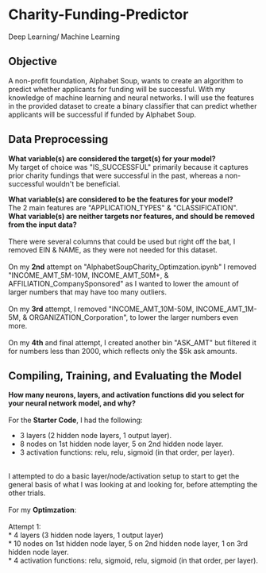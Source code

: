 # Charity-Funding-Predictor
Deep Learning/ Machine Learning

## Objective
A non-profit foundation, Alphabet Soup, wants to create an algorithm to predict whether applicants for funding will be successful. With my knowledge of machine learning and neural networks. I will use the features in the provided dataset to create a binary classifier that can predict whether applicants will be successful if funded by Alphabet Soup.

## Data Preprocessing

<b>What variable(s) are considered the target(s) for your model? </b> <br>
My target of choice was  "IS_SUCCESSFUL" primarily because it captures prior charity fundings that were successful in the past, whereas a non-successful wouldn't be beneficial. 

<b>What variable(s) are considered to be the features for your model? </b> <br>
The 2 main features are "APPLICATION_TYPES" & "CLASSIFICATION".
<br>
<b>What variable(s) are neither targets nor features, and should be removed from the input data?</b><br>
<br>
There were several columns that could be used but right off the bat, I removed EIN & NAME, as they were not needed for this dataset. <br> 
<br>
On my <b>2nd</b> attempt on "AlphabetSoupCharity_Optimzation.ipynb" I removed "INCOME_AMT_5M-10M, INCOME_AMT_50M+, & AFFILIATION_CompanySponsored" as I wanted to lower the amount of larger numbers that may have too many outliers. <br>
<br>
On my <b>3rd</b> attempt, I removed "INCOME_AMT_10M-50M, INCOME_AMT_1M-5M, & ORGANIZATION_Corporation", to lower the larger numbers even more. <br>
<br>
On my <b>4th</b> and final attempt, I created another bin "ASK_AMT" but filtered it for numbers less than 2000, which reflects only the $5k ask amounts. <br>

## Compiling, Training, and Evaluating the Model

<b>How many neurons, layers, and activation functions did you select for your neural network model, and why?</b><br>
<br>
For the <b>Starter Code</b>, I had the following: <br>
* 3 layers (2 hidden node layers, 1 output layer).<br>
* 8 nodes on 1st hidden node layer, 5 on 2nd hidden node layer.<br>
* 3 activation functions: relu, relu, sigmoid (in that order, per layer). <br>
<br>
I attempted to do a basic layer/node/activation setup to start to get the general basis of what I was looking at and looking for, before attempting the other trials. 
<br>
<br>
For my <b>Optimzation</b>:
<br>
<br>
Attempt 1: <br>
* 4 layers (3 hidden node layers, 1 output layer)<br>
* 10 nodes on 1st hidden node layer, 5 on 2nd hidden node layer, 1 on 3rd hidden node layer.<br>
* 4 activation functions: relu, sigmoid, relu, sigmoid (in that order, per layer). <br>
<br>





